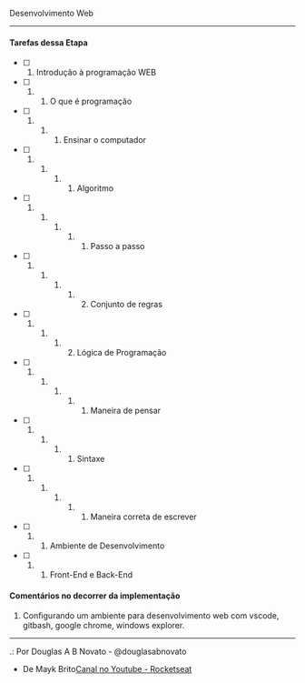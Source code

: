 Desenvolvimento Web

---

#### Tarefas dessa Etapa 

- [ ] 1. Introdução à programação WEB
- [ ] 1. 1. O que é programação
- [ ] 1. 1. 1. Ensinar o computador
- [ ] 1. 1. 1. 1. Algoritmo 
- [ ] 1. 1. 1. 1. 1. Passo a passo
- [ ] 1. 1. 1. 1. 2. Conjunto de regras
- [ ] 1. 1. 1. 2. Lógica de Programação 
- [ ] 1. 1. 1. 1. 1. Maneira de pensar 
- [ ] 1. 1. 1. 1. Sintaxe
- [ ] 1. 1. 1. 1. 1. Maneira correta de escrever
- [ ] 1. 1. Ambiente de Desenvolvimento 
- [ ] 1. 1. Front-End e Back-End 

#### Comentários no decorrer da implementação
1. Configurando um ambiente para desenvolvimento web com vscode, gitbash, google chrome, windows explorer.

---
 
.: Por Douglas A B Novato - @douglasabnovato
- De Mayk Brito[Canal no Youtube - Rocketseat](https://www.youtube.com/playlist?list=PL85ITvJ7FLohGTWaE_p0J6B-TLmQbN4ka)